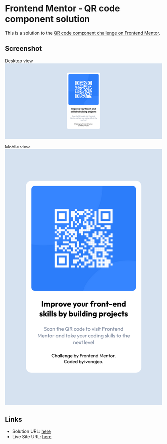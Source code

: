 # Frontend Mentor - QR code component solution

This is a solution to the [QR code component challenge on Frontend Mentor](https://www.frontendmentor.io/challenges/qr-code-component-iux_sIO_H).


## Screenshot

Desktop view
![](./screenshots/desktop-view.png)

Mobile view                       
           ![](./screenshots/mobile-view.png)


## Links

- Solution URL: [here](https://github.com/ivanajeo/frontend-mentor-projects/tree/main/qr-code-component-frontend-mentor)
- Live Site URL: [here](https://ivanajeo.github.io/frontend-mentor-projects/qr-code-component-frontend-mentor/index.html)
